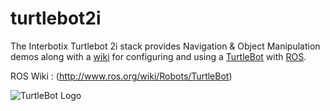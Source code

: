 turtlebot2i
=========

The Interbotix Turtlebot 2i stack provides Navigation &amp; Object Manipulation demos along with a [wiki](https://github.com/Interbotix/turtlebot2i/wiki) for configuring and using a [TurtleBot](http://turtlebot.com) with [ROS](http://www.ros.org).

ROS Wiki : (http://www.ros.org/wiki/Robots/TurtleBot)

![TurtleBot Logo](http://www.turtlebot.com/assets/images/turtlebot_logo.png)

